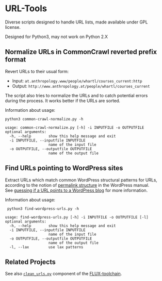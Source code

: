 URL-Tools
=========

Diverse scripts designed to handle URL lists, made available under GPL license.

Designed for Python3, may not work on Python 2.X


Normalize URLs in CommonCrawl reverted prefix format
----------------------------------------------------

Revert URLs to their usual form:
- Input: `at.anthropology.www/people/whartl/courses_current:http`
- Output: `http://www.anthropology.at/people/whartl/courses_current`

The script also tries to normalize the URLs and to catch potential errors during the process. It works better if the URLs are sorted.

Information about usage:

    python3 common-crawl-normalize.py -h

    usage: common-crawl-normalize.py [-h] -i INPUTFILE -o OUTPUTFILE
    optional arguments:
      -h, --help        show this help message and exit
      -i INPUTFILE, --inputfile INPUTFILE
                        name of the input file
      -o OUTPUTFILE, --outputfile OUTPUTFILE
                        name of the output file


Find URLs pointing to WordPress sites
-------------------------------------

Extract URLs which match common WordPress structural patterns for URLs, according to the notion of [permalink structure](https://codex.wordpress.org/Using_Permalinks#Choosing_your_permalink_structure) in the WordPress manual. See [guessing if a URL points to a WordPress blog](http://adrien.barbaresi.eu/blog/guessing-url-points-wordpress-blog.html) for more information.

Information about usage:

     python3 find-wordpress-urls.py -h

    usage: find-wordpress-urls.py [-h] -i INPUTFILE -o OUTPUTFILE [-l]
    optional arguments:
      -h, --help        show this help message and exit
      -i INPUTFILE, --inputfile INPUTFILE
                        name of the input file
      -o OUTPUTFILE, --outputfile OUTPUTFILE
                        name of the output file
      -l, --lax         use lax patterns


Related Projects
----------------

See also [`clean_urls.py`](https://github.com/adbar/flux-toolchain/blob/master/clean_urls.py) component of the [FLUX-toolchain](https://github.com/adbar/flux-toolchain/).
